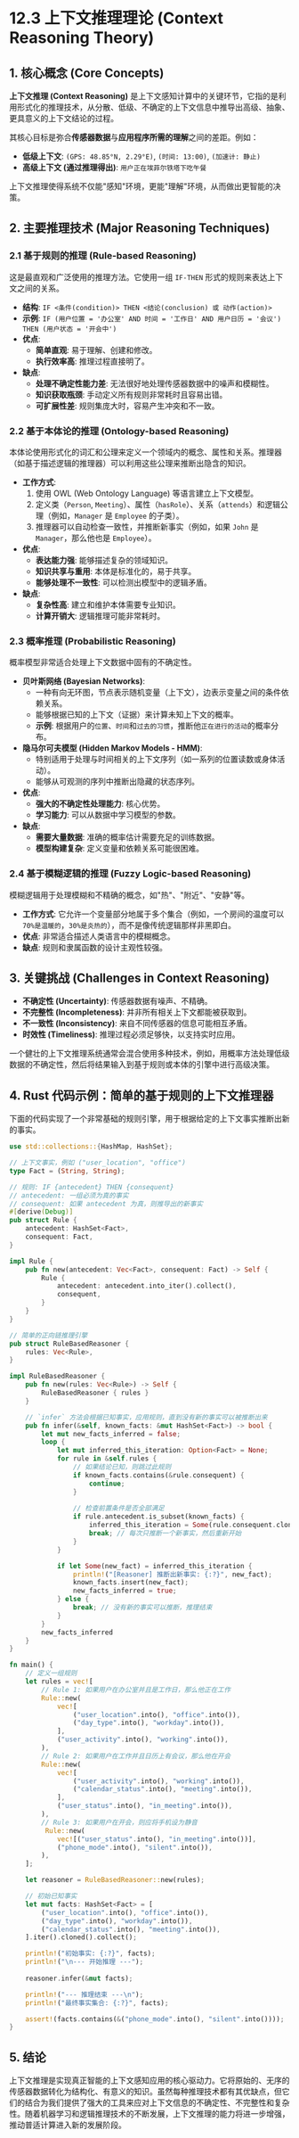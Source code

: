 # 12.3 上下文推理理论 (Context Reasoning Theory)

## 1. 核心概念 (Core Concepts)

**上下文推理 (Context Reasoning)** 是上下文感知计算中的关键环节，它指的是利用形式化的推理技术，从分散、低级、不确定的上下文信息中推导出高级、抽象、更具意义的上下文结论的过程。

其核心目标是弥合**传感器数据**与**应用程序所需的理解**之间的差距。例如：

- **低级上下文**: `(GPS: 48.85°N, 2.29°E)`, `(时间: 13:00)`, `(加速计: 静止)`
- **高级上下文 (通过推理得出)**: `用户正在埃菲尔铁塔下吃午餐`

上下文推理使得系统不仅能"感知"环境，更能"理解"环境，从而做出更智能的决策。

## 2. 主要推理技术 (Major Reasoning Techniques)

### 2.1 基于规则的推理 (Rule-based Reasoning)

这是最直观和广泛使用的推理方法。它使用一组 `IF-THEN` 形式的规则来表达上下文之间的关系。

- **结构**: `IF <条件(condition)> THEN <结论(conclusion) 或 动作(action)>`
- **示例**: `IF (用户位置 = '办公室' AND 时间 = '工作日' AND 用户日历 = '会议') THEN (用户状态 = '开会中')`
- **优点**:
  - **简单直观**: 易于理解、创建和修改。
  - **执行效率高**: 推理过程直接明了。
- **缺点**:
  - **处理不确定性能力差**: 无法很好地处理传感器数据中的噪声和模糊性。
  - **知识获取瓶颈**: 手动定义所有规则非常耗时且容易出错。
  - **可扩展性差**: 规则集庞大时，容易产生冲突和不一致。

### 2.2 基于本体论的推理 (Ontology-based Reasoning)

本体论使用形式化的词汇和公理来定义一个领域内的概念、属性和关系。推理器（如基于描述逻辑的推理器）可以利用这些公理来推断出隐含的知识。

- **工作方式**:
    1. 使用 OWL (Web Ontology Language) 等语言建立上下文模型。
    2. 定义类（`Person`, `Meeting`）、属性（`hasRole`）、关系（`attends`）和逻辑公理（例如，`Manager` 是 `Employee` 的子类）。
    3. 推理器可以自动检查一致性，并推断新事实（例如，如果 `John` 是 `Manager`，那么他也是 `Employee`）。
- **优点**:
  - **表达能力强**: 能够描述复杂的领域知识。
  - **知识共享与重用**: 本体是标准化的，易于共享。
  - **能够处理不一致性**: 可以检测出模型中的逻辑矛盾。
- **缺点**:
  - **复杂性高**: 建立和维护本体需要专业知识。
  - **计算开销大**: 逻辑推理可能非常耗时。

### 2.3 概率推理 (Probabilistic Reasoning)

概率模型非常适合处理上下文数据中固有的不确定性。

- **贝叶斯网络 (Bayesian Networks)**:
  - 一种有向无环图，节点表示随机变量（上下文），边表示变量之间的条件依赖关系。
  - 能够根据已知的上下文（证据）来计算未知上下文的概率。
  - **示例**: 根据用户的`位置`、`时间`和`过去的习惯`，推断他`正在进行的活动`的概率分布。
- **隐马尔可夫模型 (Hidden Markov Models - HMM)**:
  - 特别适用于处理与时间相关的上下文序列（如一系列的位置读数或身体活动）。
  - 能够从可观测的序列中推断出隐藏的状态序列。
- **优点**:
  - **强大的不确定性处理能力**: 核心优势。
  - **学习能力**: 可以从数据中学习模型的参数。
- **缺点**:
  - **需要大量数据**: 准确的概率估计需要充足的训练数据。
  - **模型构建复杂**: 定义变量和依赖关系可能很困难。

### 2.4 基于模糊逻辑的推理 (Fuzzy Logic-based Reasoning)

模糊逻辑用于处理模糊和不精确的概念，如"热"、"附近"、"安静"等。

- **工作方式**: 它允许一个变量部分地属于多个集合（例如，一个房间的温度可以`70%是温暖的`，`30%是炎热的`），而不是像传统逻辑那样非黑即白。
- **优点**: 非常适合描述人类语言中的模糊概念。
- **缺点**: 规则和隶属函数的设计主观性较强。

## 3. 关键挑战 (Challenges in Context Reasoning)

- **不确定性 (Uncertainty)**: 传感器数据有噪声、不精确。
- **不完整性 (Incompleteness)**: 并非所有相关上下文都能被获取到。
- **不一致性 (Inconsistency)**: 来自不同传感器的信息可能相互矛盾。
- **时效性 (Timeliness)**: 推理过程必须足够快，以支持实时应用。

一个健壮的上下文推理系统通常会混合使用多种技术，例如，用概率方法处理低级数据的不确定性，然后将结果输入到基于规则或本体的引擎中进行高级决策。

## 4. Rust 代码示例：简单的基于规则的上下文推理器

下面的代码实现了一个非常基础的规则引擎，用于根据给定的上下文事实推断出新的事实。

```rust
use std::collections::{HashMap, HashSet};

// 上下文事实，例如 ("user_location", "office")
type Fact = (String, String);

// 规则: IF {antecedent} THEN {consequent}
// antecedent: 一组必须为真的事实
// consequent: 如果 antecedent 为真，则推导出的新事实
#[derive(Debug)]
pub struct Rule {
    antecedent: HashSet<Fact>,
    consequent: Fact,
}

impl Rule {
    pub fn new(antecedent: Vec<Fact>, consequent: Fact) -> Self {
        Rule {
            antecedent: antecedent.into_iter().collect(),
            consequent,
        }
    }
}

// 简单的正向链推理引擎
pub struct RuleBasedReasoner {
    rules: Vec<Rule>,
}

impl RuleBasedReasoner {
    pub fn new(rules: Vec<Rule>) -> Self {
        RuleBasedReasoner { rules }
    }

    // `infer` 方法会根据已知事实，应用规则，直到没有新的事实可以被推断出来
    pub fn infer(&self, known_facts: &mut HashSet<Fact>) -> bool {
        let mut new_facts_inferred = false;
        loop {
            let mut inferred_this_iteration: Option<Fact> = None;
            for rule in &self.rules {
                // 如果结论已知，则跳过此规则
                if known_facts.contains(&rule.consequent) {
                    continue;
                }
                
                // 检查前置条件是否全部满足
                if rule.antecedent.is_subset(known_facts) {
                    inferred_this_iteration = Some(rule.consequent.clone());
                    break; // 每次只推断一个新事实，然后重新开始
                }
            }

            if let Some(new_fact) = inferred_this_iteration {
                println!("[Reasoner] 推断出新事实: {:?}", new_fact);
                known_facts.insert(new_fact);
                new_facts_inferred = true;
            } else {
                break; // 没有新的事实可以推断，推理结束
            }
        }
        new_facts_inferred
    }
}

fn main() {
    // 定义一组规则
    let rules = vec![
        // Rule 1: 如果用户在办公室并且是工作日，那么他正在工作
        Rule::new(
            vec![
                ("user_location".into(), "office".into()),
                ("day_type".into(), "workday".into()),
            ],
            ("user_activity".into(), "working".into()),
        ),
        // Rule 2: 如果用户在工作并且日历上有会议，那么他在开会
        Rule::new(
            vec![
                ("user_activity".into(), "working".into()),
                ("calendar_status".into(), "meeting".into()),
            ],
            ("user_status".into(), "in_meeting".into()),
        ),
        // Rule 3: 如果用户在开会，则应将手机设为静音
         Rule::new(
            vec![("user_status".into(), "in_meeting".into())],
            ("phone_mode".into(), "silent".into()),
        ),
    ];

    let reasoner = RuleBasedReasoner::new(rules);

    // 初始已知事实
    let mut facts: HashSet<Fact> = [
        ("user_location".into(), "office".into()),
        ("day_type".into(), "workday".into()),
        ("calendar_status".into(), "meeting".into()),
    ].iter().cloned().collect();

    println!("初始事实: {:?}", facts);
    println!("\n--- 开始推理 ---");
    
    reasoner.infer(&mut facts);

    println!("--- 推理结束 ---\n");
    println!("最终事实集合: {:?}", facts);

    assert!(facts.contains(&("phone_mode".into(), "silent".into())));
}
```

## 5. 结论

上下文推理是实现真正智能的上下文感知应用的核心驱动力。它将原始的、无序的传感器数据转化为结构化、有意义的知识。虽然每种推理技术都有其优缺点，但它们的结合为我们提供了强大的工具来应对上下文信息的不确定性、不完整性和复杂性。随着机器学习和逻辑推理技术的不断发展，上下文推理的能力将进一步增强，推动普适计算进入新的发展阶段。
